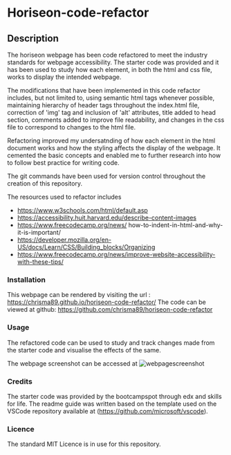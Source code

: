 # Horiseon-code-refactor

## Description

The horiseon webpage has been code refactored to meet the industry standards for webpage accessibility. The starter code was provided and it has been used to study how each element, in both the html and css file, works to display the intended webpage.

The modifications that have been implemented in this code refactor includes, but not limited to, using semantic html tags whenever possible, maintaining hierarchy of header tags throughout the index.html file, correction of 'img' tag and inclusion of 'alt' attributes, title added to head section, comments added to improve file readability, and changes in the css file to correspond to changes to the html file.

Refactoring improved my undersatnding of how each element in the html document works and how the styling affects the display of the webpage. It cemented the basic concepts and enabled me to further research into how to follow best practice for writing code.

The git commands have been used for version control throughout the creation of this repository.

The resources used to refactor includes
- https://www.w3schools.com/html/default.asp
- https://accessibility.huit.harvard.edu/describe-content-images
- https://www.freecodecamp.org/news/        how-to-indent-in-html-and-why-it-is-important/
- https://developer.mozilla.org/en-US/docs/Learn/CSS/Building_blocks/Organizing
- https://www.freecodecamp.org/news/improve-website-accessibility-with-these-tips/

### Installation

This webpage can be rendered by visiting the url : https://chrisma89.github.io/horiseon-code-refactor/
The code can be viewed at github: https://github.com/chrisma89/horiseon-code-refactor

### Usage

The refactored code can be used to study and track changes made from the starter code and visualise the effects of the same.

The webpage screenshot can be accessed at ![webpagescreenshot](assets/images/screenshot.jpg)

### Credits

The starter code was provided by the bootcampspot through edx and skills for life. 
The readme guide was written based on the template used on the VSCode repository available at (https://github.com/microsoft/vscode).

### Licence
The standard MIT Licence is in use for this repository.




